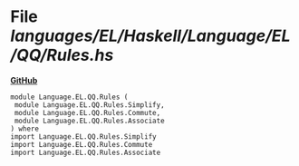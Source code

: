 # File _languages/EL/Haskell/Language/EL/QQ/Rules.hs_
**[GitHub](https://github.com/softlang/yas/blob/master/languages/EL/Haskell/Language/EL/QQ/Rules.hs)**
```
module Language.EL.QQ.Rules (
 module Language.EL.QQ.Rules.Simplify,
 module Language.EL.QQ.Rules.Commute,
 module Language.EL.QQ.Rules.Associate
) where
import Language.EL.QQ.Rules.Simplify
import Language.EL.QQ.Rules.Commute
import Language.EL.QQ.Rules.Associate
```

